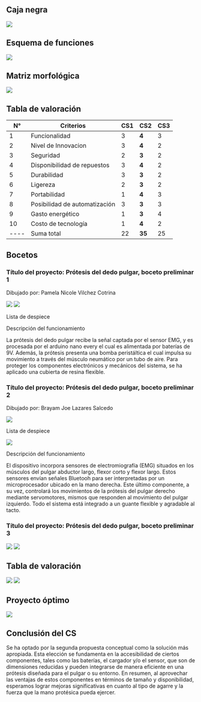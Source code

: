 ## Caja negra

<image src ="Imágenes/caja_negra_nueva.jpeg"> 


## Esquema de funciones

<image src ="Imágenes/esquema_nuevoo.jpeg"> 


## Matriz morfológica 

<image src ="Imágenes/matriz_ahora_si.jpg">

## Tabla de valoración

| N° | Criterios | CS1 | CS2 | CS3 |
|-----------|------------|-----------|-----------|-----------|
| 1 |Funcionalidad|3|**4**|3|
| 2 |Nivel de Innovacion|3|**4**|2|
| 3 |Seguridad|2|**3**|2|
| 4 |Disponibilidad de repuestos|3|**4**|2|
| 5 |Durabilidad|3|**3**|2|
| 6 |Ligereza|2|**3**|2|
| 7 |Portabilidad|1|**4**|3|
| 8 |Posibilidad de automatización|3|**3**|3|
| 9 |Gasto energético|1|**3**|4|
| 10 |Costo de tecnología|1|**4**|2|
|----|Suma total| 22 | **35** | 25 |


## Bocetos

### Título del proyecto: Prótesis del dedo pulgar, boceto preliminar 1

Dibujado por: Pamela Nicole Vilchez Cotrina

<image src ="https://github.com/1502Pam/Project/blob/main/Im%C3%A1genes/boceto_1.png">
<image src ="https://github.com/1502Pam/Project/blob/d548697ae5ded7039d95619e3da58f1ed4b2ea82/Im%C3%A1genes/boceto_1.1.png">

Lista de despiece



Descripción del funcionamiento

La prótesis del dedo pulgar recibe la señal captada por el sensor EMG, y es procesada por el arduino nano every el cual es alimentada por baterías de 9V. Además, la prótesis presenta una bomba peristáltica el cual impulsa su movimiento a través del músculo neumático por un tubo de aire. Para proteger los componentes electrónicos y mecánicos del sistema, se ha aplicado una cubierta de resina flexible.

### Título del proyecto: Prótesis del dedo pulgar, boceto preliminar 2
Dibujado por: Brayam Joe Lazares Salcedo

<image src ="Imágenes/boceto_2.jpeg">

Lista de despiece

<image src ="Imágenes/despiece_2.jpeg">

Descripción del funcionamiento

El dispositivo incorpora sensores de electromiografía (EMG) situados en los músculos del pulgar abductor largo, flexor corto y flexor largo. Estos sensores envían señales Bluetooh para ser interpretadas por un microprocesador ubicado en la mano derecha. Este último componente, a su vez, controlará los movimientos de la prótesis del pulgar derecho mediante servomotores, mismos que responden al movimiento del pulgar izquierdo. Todo el sistema está integrado a un guante flexible y agradable al tacto.

### Título del proyecto: Prótesis del dedo pulgar, boceto preliminar 3

<image src ="Imágenes/boceto_3.jpg">
<image src ="Imágenes/tabla_3.jpg">

## Tabla de valoración

<image src ="Imágenes/a1.jpg">
<image src ="Imágenes/a2_nuevo.jpeg">

## Proyecto óptimo

<image src ="Imágenes/https://github.com/1502Pam/Project/blob/main/Im%C3%A1genes/grafica_proyecto_optimo.jpeg">

## Conclusión del CS

Se ha optado por la segunda propuesta conceptual como la solución más apropiada. Esta elección se fundamenta en la accesibilidad de ciertos componentes, tales como las baterías, el cargador y/o el sensor, que son de dimensiones reducidas y pueden integrarse de manera eficiente en una prótesis diseñada para el pulgar o su entorno. En resumen, al aprovechar las ventajas de estos componentes en términos de tamaño y disponibilidad, esperamos lograr mejoras significativas en cuanto al tipo de agarre y la fuerza que la mano protésica pueda ejercer.
